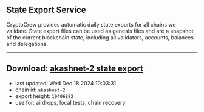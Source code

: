 ## State Export Service
CryptoCrew provides automatic daily state exports for all chains we validate. State export files can be used as genesis files and are a snapshot of the current blockchain state, including all validators, accounts, balances and delegations.

---
**Download: [akashnet-2 state export](https://dl-eu2.ccvalidators.com/SERVICE/akash/akashnet-2_export_19406882.json)**
---

- last updated: Wed Dec 18 2024 10:03:31
- chain id: `akashnet-2`
- export height: `19406882`
- use for: airdrops, local tests, chain recovery
